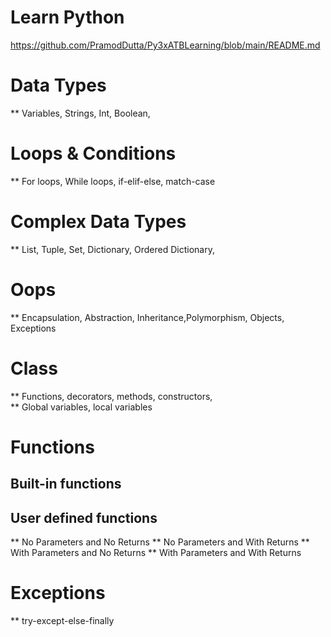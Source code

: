 # Learn Python

https://github.com/PramodDutta/Py3xATBLearning/blob/main/README.md

# Data Types
  ** Variables, Strings, Int, Boolean, 
# Loops & Conditions
  ** For loops, While loops, if-elif-else, match-case  
# Complex Data Types
  ** List, Tuple, Set, Dictionary, Ordered Dictionary, 
# Oops
  ** Encapsulation, Abstraction, Inheritance,Polymorphism, Objects, Exceptions
# Class
  ** Functions, decorators, methods, constructors,  
  ** Global variables, local variables
# Functions
  ## Built-in functions
  ## User defined functions
  ** No Parameters and No Returns
  ** No Parameters and With Returns
  ** With Parameters and No Returns
  ** With Parameters and With Returns
# Exceptions
  ** try-except-else-finally